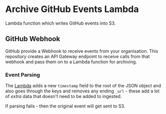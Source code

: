 # Archive GitHub Events Lambda #

Lambda function which writes GitHub events into S3.

## GitHub Webhook ##

GitHub provide a Webhook to receive events from your organisation. This
repository creates an API Gateway endpoint to receive calls from that webhook
and pass them on to a Lambda function for archiving.

### Event Parsing

The [Lambda](src/archive_event.py) adds a new `timestamp` field to the root of
the JSON object and also goes through the keys and removes any ending `_url` -
these add a lot of _extra_ data that doesn't need to be added to ingested.

If parsing fails - then the original event will get sent to S3.
